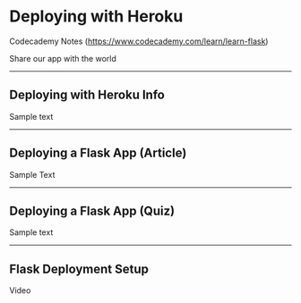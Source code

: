 # Deploying with Heroku
Codecademy Notes (https://www.codecademy.com/learn/learn-flask)

Share our app with the world

----

## Deploying with Heroku Info 

Sample text

----

## Deploying a Flask App (Article)

Sample Text

----

## Deploying a Flask App (Quiz)

Sample text

----

## Flask Deployment Setup

Video
